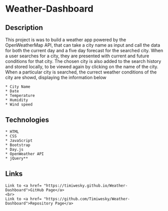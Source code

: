 # Weather-Dashboard
## Description

This project is was to build a weather app powered by the OpenWeatherMap API, that can take a city name as input and call the data for both the current day and a five day forecast for the searched city. When a user searches for a city, they are presented with current and future conditions for that city. The chosen city is also added to the search history and stored locally, to be viewed again by clicking on the name of the city. When a particular city is searched, the currect weather conditions of the city are showd, displaying the information below

    * City Name
    * Date
    * Temperature
    * Humidity
    * Wind speed
    
## Technologies
 
    * HTML
    * CSS
    * JavaScript
    * Bootstrap
    * Day.js
    * OpenWeather API
    * jQuery**


## Links
    Link to <a href= "https://timiwesky.github.io/Weather-Dashboard">GitHub Page</a>
    <br>
    Link to <a href= "https://github.com/Timiwesky/Weather-Dashboard">Repository Page</a>


